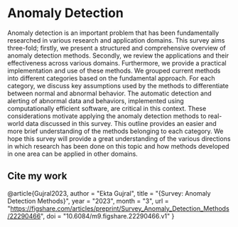# Anomaly Detection

Anomaly detection is an important problem that has been fundamentally researched in various research and application domains. This survey aims three-fold; firstly, we present a structured and comprehensive overview of anomaly detection methods. Secondly, we review the applications and their effectiveness across various domains. Furthermore, we provide a practical implementation and use of these methods. We grouped current methods into different categories based on the fundamental approach. For each category, we discuss key assumptions used by the methods to differentiate between normal and abnormal behavior. The automatic detection and alerting of abnormal data and behaviors, implemented using computationally efficient software, are critical in this context. These considerations motivate applying the anomaly detection methods to real-world data discussed in this survey. This outline provides an easier and more brief understanding of the methods belonging to each category. We hope this survey will provide a great understanding of the various directions in which research has been done on this topic and how methods developed in one area can be applied in other domains.


## Cite my work

@article{Gujral2023, 
  author = "Ekta Gujral", 
  title = "{Survey: Anomaly Detection Methods}", 
  year = "2023", 
  month = "3", 
  url = "https://figshare.com/articles/preprint/Survey_Anomaly_Detection_Methods/22290466", 
  doi = "10.6084/m9.figshare.22290466.v1" 
  } 
